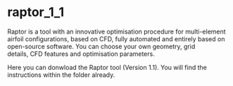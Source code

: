 # raptor_1_1
Raptor is a tool with an innovative optimisation procedure for multi-element airfoil configurations, based on CFD, fully automated and entirely based on open-source software. You can choose your own geometry, grid details, CFD features and optimisation parameters. 

Here you can donwload the Raptor tool (Version 1.1).
You will find the instructions within the folder already.
